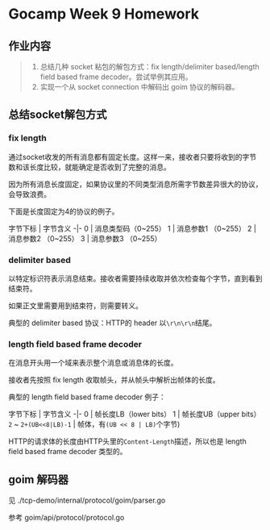 # Gocamp Week 9 Homework

## 作业内容

> 1. 总结几种 socket 粘包的解包方式：fix length/delimiter based/length field based frame decoder。尝试举例其应用。
> 2. 实现一个从 socket connection 中解码出 goim 协议的解码器。

## 总结socket解包方式

### fix length

通过socket收发的所有消息都有固定长度。这样一来，接收者只要将收到的字节数和该长度比较，就能确定是否收到了完整的消息。

因为所有消息长度固定，如果协议里的不同类型消息所需字节数差异很大的协议，会导致浪费。

下面是长度固定为4的协议的例子。

字节下标 | 字节含义 -|- 0 | 消息类型码（0~255） 1 | 消息参数1 （0~255） 2 | 消息参数2 （0~255） 3 | 消息参数3 （0~255）

### delimiter based

以特定标识符表示消息结束。接收者需要持续收取并依次检查每个字节，直到看到结束符。

如果正文里需要用到结束符，则需要转义。

典型的 delimiter based 协议：HTTP的 header 以`\r\n\r\n`结尾。

### length field based frame decoder

在消息开头用一个域来表示整个消息或消息体的长度。

接收者先按照 fix length 收取帧头，并从帧头中解析出帧体的长度。

典型的 length field based frame decoder 例子：

字节下标 | 字节含义 -|- 0 | 帧长度LB（lower bits） 1 | 帧长度UB（upper bits）
`2` ~ `2+(UB<<8|LB)-1` | 帧体，有`(UB << 8 | LB)`个字节)

HTTP的请求体的长度由HTTP头里的`Content-Length`描述，所以也是 length field based frame decoder 类型的。

## goim 解码器

见 ./tcp-demo/internal/protocol/goim/parser.go

参考 goim/api/protocol/protocol.go
